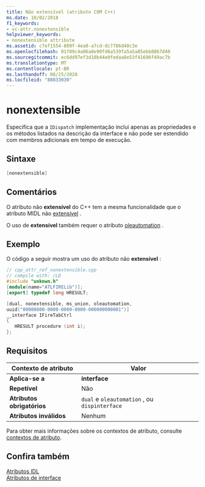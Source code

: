 ```yaml
---
title: Não extensível (atributo COM C++)
ms.date: 10/02/2018
f1_keywords:
- vc-attr.nonextensible
helpviewer_keywords:
- nonextensible attribute
ms.assetid: c7ef1554-809f-4ea0-a7cd-dc7786d40c3e
ms.openlocfilehash: 01f89c4a06a8e90fd6a539fa5a5a85ebb8067d40
ms.sourcegitcommit: ec6dd97ef3d10b44e0fedaa8e53f41696f49ac7b
ms.translationtype: MT
ms.contentlocale: pt-BR
ms.lasthandoff: 08/25/2020
ms.locfileid: "88833030"
---
```

# <a name="nonextensible"></a>nonextensible

Especifica que a `IDispatch` implementação inclui apenas as propriedades e os métodos listados na descrição da interface e não pode ser estendido com membros adicionais em tempo de execução.

## <a name="syntax"></a>Sintaxe

```cpp
[nonextensible]
```

## <a name="remarks"></a>Comentários

O atributo não **extensível** do C++ tem a mesma funcionalidade que o atributo MIDL não [extensível](/windows/win32/Midl/nonextensible) .

O uso de **extensível** também requer o atributo [oleautomation](oleautomation.md) .

## <a name="example"></a>Exemplo

O código a seguir mostra um uso do atributo não **extensível** :

```cpp
// cpp_attr_ref_nonextensible.cpp
// compile with: /LD
#include "unknwn.h"
[module(name="ATLFIRELib")];
[export] typedef long HRESULT;

[dual, nonextensible, ms_union, oleautomation,
uuid("00000000-0000-0000-0000-000000000001")]
__interface IFireTabCtrl
{
   HRESULT procedure (int i);
};
```

## <a name="requirements"></a>Requisitos

| Contexto de atributo | Valor |
|-|-|
|**Aplica-se a**|**interface**|
|**Repetível**|Não|
|**Atributos obrigatórios**|`dual` e `oleautomation` , ou `dispinterface`|
|**Atributos inválidos**|Nenhum|

Para obter mais informações sobre os contextos de atributo, consulte [contextos de atributo](cpp-attributes-com-net.md#contexts).

## <a name="see-also"></a>Confira também

[Atributos IDL](idl-attributes.md)<br/>
[Atributos de interface](interface-attributes.md)

